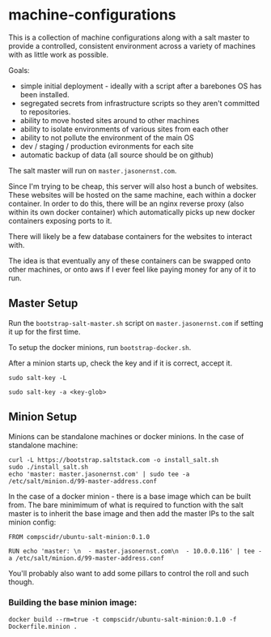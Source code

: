 # machine-configurations
This is a collection of machine configurations along with a salt master to
provide a controlled, consistent environment across a variety of machines
with as little work as possible.

Goals:
- simple initial deployment - ideally with a script after a barebones OS has
been installed. 
- segregated secrets from infrastructure scripts so they aren't committed to
repositories.
- ability to move hosted sites around to other machines
- ability to isolate environments of various sites from each other
- ability to not pollute the environment of the main OS
- dev / staging / production evironments for each site
- automatic backup of data (all source should be on github)

The salt master will run on `master.jasonernst.com`. 

Since I'm trying to be cheap, this server will also host a bunch of websites.
These websites will be hosted on the same machine, each within a docker
container. In order to do this, there will be an nginx reverse proxy (also
within its own docker container) which automatically picks up new docker
containers exposing ports to it.

There will likely be a few database containers for the websites to interact
with.

The idea is that eventually any of these containers can be swapped onto
other machines, or onto aws if I ever feel like paying money for any of it
to run.

## Master Setup
Run the `bootstrap-salt-master.sh` script on `master.jasonernst.com` if setting
it up for the first time. 


To setup the docker minions, run `bootstrap-docker.sh`.


After a minion starts up, check the key and if it
is correct, accept it.

`sudo salt-key -L`

`sudo salt-key -a <key-glob>`

## Minion Setup
Minions can be standalone machines or docker minions. In the case of standalone
machine:
```
curl -L https://bootstrap.saltstack.com -o install_salt.sh
sudo ./install_salt.sh
echo 'master: master.jasonernst.com' | sudo tee -a /etc/salt/minion.d/99-master-address.conf
```

In the case of a docker minion - there is a base image which can be built from. The
bare minimimum of what is required to function with the salt master is to inherit the
base image and then add the master IPs to the salt minion config:
```
FROM compscidr/ubuntu-salt-minion:0.1.0

RUN echo 'master: \n  - master.jasonernst.com\n  - 10.0.0.116' | tee -a /etc/salt/minion.d/99-master-address.conf
```

You'll probably also want to add some pillars to control the roll and such though.

### Building the base minion image:
`docker build --rm=true -t compscidr/ubuntu-salt-minion:0.1.0 -f Dockerfile.minion .`
